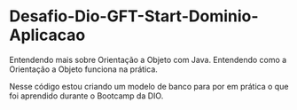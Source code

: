 # Desafio-Dio-GFT-Start-Dominio-Aplicacao
 Entendendo mais sobre Orientação a Objeto com Java.
 Entendendo como a Orientação a Objeto funciona na prática.
 
 Nesse código estou criando um modelo de banco para por em prática o que foi aprendido durante o Bootcamp da DIO.

